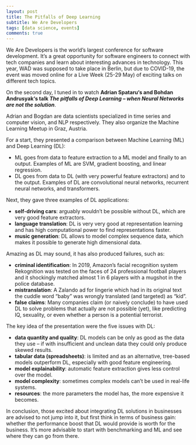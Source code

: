 ```yaml
---
layout: post
title: The Pitfalls of Deep Learning
subtitle: We Are Developers
tags: [data science, events]
comments: true
---
```


We Are Developers is the world’s largest conference for software development. It’s a great opportunity for software engineers to connect with tech companies and learn about interesting advances in technology. This year, WAD was supposed to take place in Berlin, but due to COVID-19, the event was moved online for a Live Week (25-29 May) of exciting talks on different tech topics.

On the second day, I tuned in to watch **Adrian Spataru‘s and Bohdan Andrusyak‘s talk *The pitfalls of Deep Learning – when Neural Networks are not the solution***.

Adrian and Bogdan are data scientists specialized in time series and computer vision, and NLP respectively. They also organize the Machine Learning Meetup in Graz, Austria.

For a start, they presented a comparison between Machine Learning (ML) and Deep Learning (DL):

- ML goes from data to feature extraction to a ML model and finally to an output. Examples of ML are SVM, gradient boosting, and linear regression.
- DL goes from data to DL (with very powerful feature extractors) and to the output. Examples of DL are convolutional neural networks, recurrent neural networks,  and transformers.

Next, they gave three examples of DL applications:

- **self-driving cars**: arguably wouldn’t be possible without DL, which are very good feature extractors.
- **language translation**: DL is very very good at representation learning and has high computational power to find representations faster.
- **music generation**: DL allows to model complex sequence data, which makes it possible to generate high dimensional data.

Amazing as DL may sound, it has also produced failures, such as:

- **criminal identification**: In 2019, Amazon’s facial recognition system Rekognition was tested on the faces of 24 professional football players and it shockingly matched almost 1 in 6 players with a mugshot in the police database.
- **mistranslation**: A Zalando ad for lingerie which had in its original text the cuddle word “baby” was wrongly translated (and targeted) as “kid”.
- **false claims**: Many companies claim (or naively conclude) to have used DL to solve problems that actually are not possible (yet), like predicting IQ, sexuality, or even whether a person is a potential terrorist.


The key idea of the presentation were the five issues with DL:

- **data quantity and quality**: DL models can be only as good as the data they use – if with insufficient and unclean data they could only produce skewed results.
- **tabular data (spreadsheets)**: is limited and as an alternative, tree-based models outperform DL, especially with good feature engineering.
- **model explainability**: automatic feature extraction gives less control over the model.
- **model complexity**: sometimes complex models can’t be used in real-life systems.
- **resources**: the more parameters the model has, the more expensive it becomes.


In conclusion, those excited about integrating DL solutions in businesses are advised to not jump into it, but first think in terms of business gain: whether the performance boost that DL would provide is worth for the business. It’s more advisable to start with benchmarking and ML and see where they can go from there.
